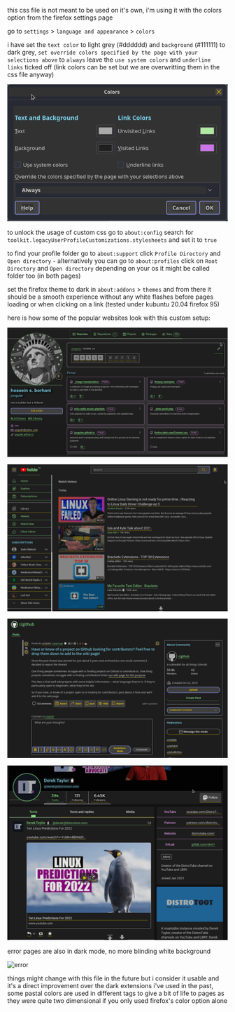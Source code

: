this css file is not meant to be used on it's own, i'm using it with the colors option from the firefox settings page

go to `settings` > `language and appearance` > `colors`

i have set the `text color` to light grey (#dddddd) and `background` (#111111) to dark grey, `set override colors specified by the page with your selections above` to `always`
leave the `use system colors` and `underline links` ticked off (link colors can be set but we are overwritting them in the css file anyway)

![colors](colors.png)

to unlock the usage of custom css go to `about:config` search for `toolkit.legacyUserProfileCustomizations.stylesheets` and set it to `true`

to find your profile folder go to `about:support` click `Profile Directory` and `Open directory` - alternatively you can go to `about:profiles` click on `Root Directory` and `Open directory` depending on your os it might be called folder too (in both pages)

set the firefox theme to dark in `about:addons` > `themes` and from there it should be a smooth experience without any white flashes before pages loading or when clicking on a link (tested under kubuntu 20.04 firefox 95)

here is how some of the popular websites look with this custom setup:

![github](github.png)

![youtube](youtube.png)

![reddit](reddit.png)

![mastodon](mastodon.png)

error pages are also in dark mode, no more blinding white background

![error](https://user-images.githubusercontent.com/59083599/147935986-a27329a5-0236-40b5-ba58-e92e97554929.png)

things might change with this file in the future but i consider it usable and it's a direct improvement over the dark extensions i've used in the past, some pastal colors are used in different tags to give a bit of life to pages as they were quite two dimensional if you only used firefox's color option alone
